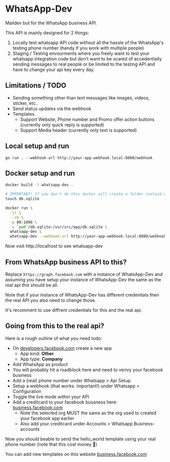 # WhatsApp-Dev

Maildev but for the WhatsApp business API.

This API is mainly designed for 2 things:

1. Locally test whatsapp API code without all the hassle of the WhatsApp's testing phone number (handy if you work with multiple people)
2. Staging / Testing envourments where you freely want to test your whatsapp integration code but don't want to be scared of accedentially sending messages to real people or be limited to the testing API and have to change your api key every day.

## Limitations / TODO

- Sending something other than text messages like images, videos, sticker, etc..
- Send status updates via the webhook
- Templates
  - Support Website, Phone number and Promo offer action buttons (currently only quick reply is supported)
  - Support Media header (currently only text is supported)

## Local setup and run

```
go run . --webhook-url http://your-app-webhook.local:8080/webhook
```

## Docker setup and run

```sh
docker build -t whatsapp-dev .

# IMPORTANT! If you don't do this docker will create a folder instaid of a file
touch db.sqlite

docker run \
  -it \
  --rm \
  -p 80:1090 \
  -v `pwd`/db.sqlite:/usr/src/app/db.sqlite \
  whatsapp-dev \
  whatsapp-dev --webhook-url http://your-app-webhook.local:8080/webhook
```

Now visit http://localhost to see whatsapp-dev

## From WhatsApp business API to this?

Replace `https://graph.facebook.com` with a instance of WhatsApp-Dev and assuming you have setup your instance of WhatsApp-Dev the same as the real api this should be all.

Note that if your instance of WhatsApp-Dev has different credentials then the real API you also need to change those.

It's recomment to use diffrent credentials for this and the real api.

## Going from this to the real api?

Here is a rough outline of what you need todo:

- On [developers.facebook.com](https://developers.fracebook.com) create a new app
  - App kind: **Other**
  - App type: **Company**
- Add WhatsApp as product
- You will probably hit a roadblock here and need to verivy your facebook business
- Add a (real) phone number under Whatsapp > Api Setup
- Setup a webhook (that works. important!) under Whatsapp > Configuration
- Toggle the live mode within your API
- Add a creditcard to your facebook bussness here: [business.facebook.com](https://business.facebook.com/billing_hub/accounts/details)
  - Note the selected org MUST the same as the org used to created your facebook app earlier
  - Also add your creditcard under Accounts > Whatsapp Business-accounts

Now you _should_ beable to send the hello_world template using your real phone number (note that this cost money 💸)

You can add new templates on this website [business.facebook.com](https://business.facebook.com/wa/manage/home/)
